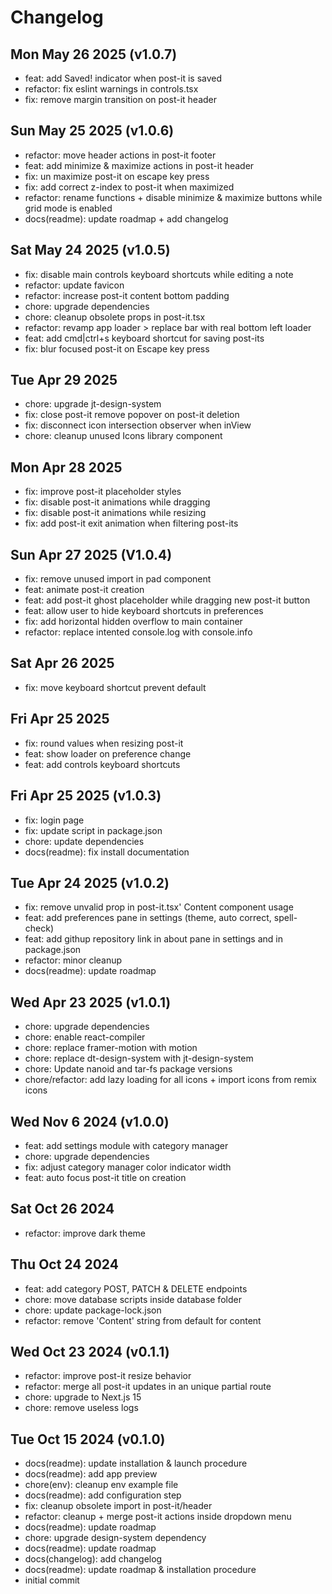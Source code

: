 # Changelog

## Mon May 26 2025 (v1.0.7)

- feat: add Saved! indicator when post-it is saved
- refactor: fix eslint warnings in controls.tsx
- fix: remove margin transition on post-it header

## Sun May 25 2025 (v1.0.6)

- refactor: move header actions in post-it footer
- feat: add minimize & maximize actions in post-it header
- fix: un maximize post-it on escape key press
- fix: add correct z-index to post-it when maximized
- refactor: rename functions + disable minimize & maximize buttons while grid mode is enabled
- docs(readme): update roadmap + add changelog

## Sat May 24 2025 (v1.0.5)

- fix: disable main controls keyboard shortcuts while editing a note
- refactor: update favicon
- refactor: increase post-it content bottom padding
- chore: upgrade dependencies
- chore: cleanup obsolete props in post-it.tsx
- refactor: revamp app loader > replace bar with real bottom left loader
- feat: add cmd|ctrl+s keyboard shortcut for saving post-its
- fix: blur focused post-it on Escape key press

## Tue Apr 29 2025

- chore: upgrade jt-design-system
- fix: close post-it remove popover on post-it deletion
- fix: disconnect icon intersection observer when inView
- chore: cleanup unused Icons library component

## Mon Apr 28 2025

- fix: improve post-it placeholder styles
- fix: disable post-it animations while dragging
- fix: disable post-it animations while resizing
- fix: add post-it exit animation when filtering post-its

## Sun Apr 27 2025 (V1.0.4)

- fix: remove unused import in pad component
- feat: animate post-it creation
- feat: add post-it ghost placeholder while dragging new post-it button
- feat: allow user to hide keyboard shortcuts in preferences
- fix: add horizontal hidden overflow to main container
- refactor: replace intented console.log with console.info

## Sat Apr 26 2025

- fix: move keyboard shortcut prevent default

## Fri Apr 25 2025

- fix: round values when resizing post-it
- feat: show loader on preference change
- feat: add controls keyboard shortcuts

## Fri Apr 25 2025 (v1.0.3)

- fix: login page
- fix: update script in package.json
- chore: update dependencies
- docs(readme): fix install documentation

## Tue Apr 24 2025 (v1.0.2)

- fix: remove unvalid prop in post-it.tsx' Content component usage
- feat: add preferences pane in settings (theme, auto correct, spell-check)
- feat: add githup repository link in about pane in settings and in package.json
- refactor: minor cleanup
- docs(readme): update roadmap

## Wed Apr 23 2025 (v1.0.1)

- chore: upgrade dependencies
- chore: enable react-compiler
- chore: replace framer-motion with motion
- chore: replace dt-design-system with jt-design-system
- chore: Update nanoid and tar-fs package versions
- chore/refactor: add lazy loading for all icons + import icons from remix icons

## Wed Nov 6 2024 (v1.0.0)

- feat: add settings module with category manager
- chore: upgrade dependencies
- fix: adjust category manager color indicator width
- feat: auto focus post-it title on creation

## Sat Oct 26 2024

- refactor: improve dark theme

## Thu Oct 24 2024

- feat: add category POST, PATCH & DELETE endpoints
- chore: move database scripts inside database folder
- chore: update package-lock.json
- refactor: remove 'Content' string from default for content

## Wed Oct 23 2024 (v0.1.1)

- refactor: improve post-it resize behavior
- refactor: merge all post-it updates in an unique partial route
- chore: upgrade to Next.js 15
- chore: remove useless logs

## Tue Oct 15 2024 (v0.1.0)

- docs(readme): update installation & launch procedure
- docs(readme): add app preview
- chore(env): cleanup env example file
- docs(readme): add configuration step
- fix: cleanup obsolete import in post-it/header
- refactor: cleanup + merge post-it actions inside dropdown menu
- docs(readme): update roadmap
- chore: upgrade design-system dependency
- docs(readme): update roadmap
- docs(changelog): add changelog
- docs(readme): update roadmap & installation procedure
- initial commit
